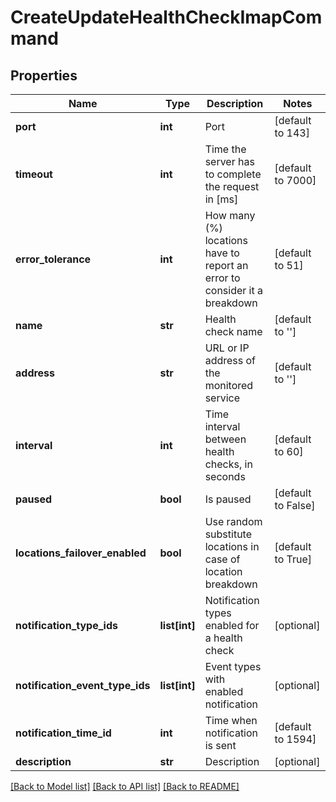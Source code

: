 # CreateUpdateHealthCheckImapCommand

## Properties
Name | Type | Description | Notes
------------ | ------------- | ------------- | -------------
**port** | **int** | Port | [default to 143]
**timeout** | **int** | Time the server has to complete the request in [ms] | [default to 7000]
**error_tolerance** | **int** | How many (%) locations have to report an error to consider it a breakdown | [default to 51]
**name** | **str** | Health check name | [default to '']
**address** | **str** | URL or IP address of the monitored service | [default to '']
**interval** | **int** | Time interval between health checks, in seconds | [default to 60]
**paused** | **bool** | Is paused | [default to False]
**locations_failover_enabled** | **bool** | Use random substitute locations in case of location breakdown | [default to True]
**notification_type_ids** | **list[int]** | Notification types enabled for a health check | [optional] 
**notification_event_type_ids** | **list[int]** | Event types with enabled notification | [optional] 
**notification_time_id** | **int** | Time when notification is sent | [default to 1594]
**description** | **str** | Description | [optional] 

[[Back to Model list]](../README.md#documentation-for-models) [[Back to API list]](../README.md#documentation-for-api-endpoints) [[Back to README]](../README.md)


